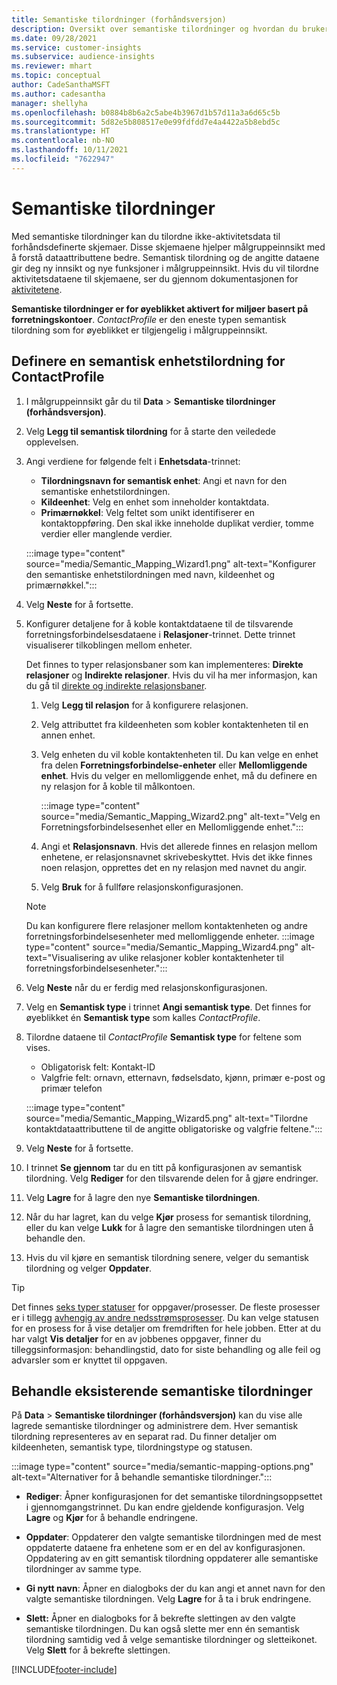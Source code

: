 ```yaml
---
title: Semantiske tilordninger (forhåndsversjon)
description: Oversikt over semantiske tilordninger og hvordan du bruker dem.
ms.date: 09/28/2021
ms.service: customer-insights
ms.subservice: audience-insights
ms.reviewer: mhart
ms.topic: conceptual
author: CadeSanthaMSFT
ms.author: cadesantha
manager: shellyha
ms.openlocfilehash: b0884b8b6a2c5abe4b3967d1b57d11a3a6d65c5b
ms.sourcegitcommit: 5d82e5b808517e0e99fdfdd7e4a4422a5b8ebd5c
ms.translationtype: HT
ms.contentlocale: nb-NO
ms.lasthandoff: 10/11/2021
ms.locfileid: "7622947"
---
```

# <a name="semantic-mappings"></a>Semantiske tilordninger

Med semantiske tilordninger kan du tilordne ikke-aktivitetsdata til forhåndsdefinerte skjemaer. Disse skjemaene hjelper målgruppeinnsikt med å forstå dataattributtene bedre. Semantisk tilordning og de angitte dataene gir deg ny innsikt og nye funksjoner i målgruppeinnsikt. Hvis du vil tilordne aktivitetsdataene til skjemaene, ser du gjennom dokumentasjonen for [aktivitetene](activities.md).

**Semantiske tilordninger er for øyeblikket aktivert for miljøer basert på forretningskontoer**. *ContactProfile* er den eneste typen semantisk tilordning som for øyeblikket er tilgjengelig i målgruppeinnsikt.

## <a name="define-a-contactprofile-semantic-entity-mapping"></a>Definere en semantisk enhetstilordning for ContactProfile

1. I målgruppeinnsikt går du til **Data** > **Semantiske tilordninger (forhåndsversjon)**.

1. Velg **Legg til semantisk tilordning** for å starte den veiledede opplevelsen.

1. Angi verdiene for følgende felt i **Enhetsdata**-trinnet:

   - **Tilordningsnavn for semantisk enhet**: Angi et navn for den semantiske enhetstilordningen.
   - **Kildeenhet**: Velg en enhet som inneholder kontaktdata.
   - **Primærnøkkel**: Velg feltet som unikt identifiserer en kontaktoppføring. Den skal ikke inneholde duplikat verdier, tomme verdier eller manglende verdier.

   :::image type="content" source="media/Semantic_Mapping_Wizard1.png" alt-text="Konfigurer den semantiske enhetstilordningen med navn, kildeenhet og primærnøkkel.":::

1. Velg **Neste** for å fortsette.

1. Konfigurer detaljene for å koble kontaktdataene til de tilsvarende forretningsforbindelsesdataene i **Relasjoner**-trinnet. Dette trinnet visualiserer tilkoblingen mellom enheter.  

   Det finnes to typer relasjonsbaner som kan implementeres: **Direkte relasjoner** og **Indirekte relasjoner**. Hvis du vil ha mer informasjon, kan du gå til [direkte og indirekte relasjonsbaner](relationships.md#relationship-paths).

   1. Velg **Legg til relasjon** for å konfigurere relasjonen.
   1. Velg attributtet fra kildeenheten som kobler kontaktenheten til en annen enhet.
   1. Velg enheten du vil koble kontaktenheten til. Du kan velge en enhet fra delen **Forretningsforbindelse-enheter** eller **Mellomliggende enhet**. Hvis du velger en mellomliggende enhet, må du definere en ny relasjon for å koble til målkontoen.

      :::image type="content" source="media/Semantic_Mapping_Wizard2.png" alt-text="Velg en Forretningsforbindelsesenhet eller en Mellomliggende enhet.":::

   1. Angi et **Relasjonsnavn**. Hvis det allerede finnes en relasjon mellom enhetene, er relasjonsnavnet skrivebeskyttet. Hvis det ikke finnes noen relasjon, opprettes det en ny relasjon med navnet du angir.
   1. Velg **Bruk** for å fullføre relasjonskonfigurasjonen.

   > [!NOTE]
   > Du kan konfigurere flere relasjoner mellom kontaktenheten og andre forretningsforbindelsesenheter med mellomliggende enheter.
   >  :::image type="content" source="media/Semantic_Mapping_Wizard4.png" alt-text="Visualisering av ulike relasjoner kobler kontaktenheter til forretningsforbindelsesenheter.":::

1. Velg **Neste** når du er ferdig med relasjonskonfigurasjonen.

1. Velg en **Semantisk type** i trinnet **Angi semantisk type**. Det finnes for øyeblikket én **Semantisk type** som kalles *ContactProfile*.

1. Tilordne dataene til *ContactProfile* **Semantisk type** for feltene som vises.
   - Obligatorisk felt: Kontakt-ID
   - Valgfrie felt: ornavn, etternavn, fødselsdato, kjønn, primær e-post og primær telefon

   :::image type="content" source="media/Semantic_Mapping_Wizard5.png" alt-text="Tilordne kontaktdataattributtene til de angitte obligatoriske og valgfrie feltene.":::

1. Velg **Neste** for å fortsette.

1. I trinnet **Se gjennom** tar du en titt på konfigurasjonen av semantisk tilordning. Velg **Rediger** for den tilsvarende delen for å gjøre endringer.

1. Velg **Lagre** for å lagre den nye **Semantiske tilordningen**.

1. Når du har lagret, kan du velge **Kjør** prosess for semantisk tilordning, eller du kan velge **Lukk** for å lagre den semantiske tilordningen uten å behandle den.

1. Hvis du vil kjøre en semantisk tilordning senere, velger du semantisk tilordning og velger **Oppdater**.

> [!TIP]
> Det finnes [seks typer statuser](system.md#status-types) for oppgaver/prosesser. De fleste prosesser er i tillegg [avhengig av andre nedsstrømsprosesser](system.md#refresh-policies). Du kan velge statusen for en prosess for å vise detaljer om fremdriften for hele jobben. Etter at du har valgt **Vis detaljer** for en av jobbenes oppgaver, finner du tilleggsinformasjon: behandlingstid, dato for siste behandling og alle feil og advarsler som er knyttet til oppgaven.

## <a name="manage-existing-semantic-mappings"></a>Behandle eksisterende semantiske tilordninger

På **Data** > **Semantiske tilordninger (forhåndsversjon)** kan du vise alle lagrede semantiske tilordninger og administrere dem. Hver semantisk tilordning representeres av en separat rad. Du finner detaljer om kildeenheten, semantisk type, tilordningstype og statusen.

:::image type="content" source="media/semantic-mapping-options.png" alt-text="Alternativer for å behandle semantiske tilordninger.":::

- **Rediger**: Åpner konfigurasjonen for det semantiske tilordningsoppsettet i gjennomgangstrinnet. Du kan endre gjeldende konfigurasjon. Velg **Lagre** og **Kjør** for å behandle endringene.

- **Oppdater**: Oppdaterer den valgte semantiske tilordningen med de mest oppdaterte dataene fra enhetene som er en del av konfigurasjonen. Oppdatering av en gitt semantisk tilordning oppdaterer alle semantiske tilordninger av samme type.

- **Gi nytt navn**: Åpner en dialogboks der du kan angi et annet navn for den valgte semantiske tilordningen. Velg **Lagre** for å ta i bruk endringene.

- **Slett:** Åpner en dialogboks for å bekrefte slettingen av den valgte semantiske tilordningen. Du kan også slette mer enn én semantisk tilordning samtidig ved å velge semantiske tilordninger og sletteikonet. Velg **Slett** for å bekrefte slettingen.

[!INCLUDE[footer-include](../includes/footer-banner.md)]
